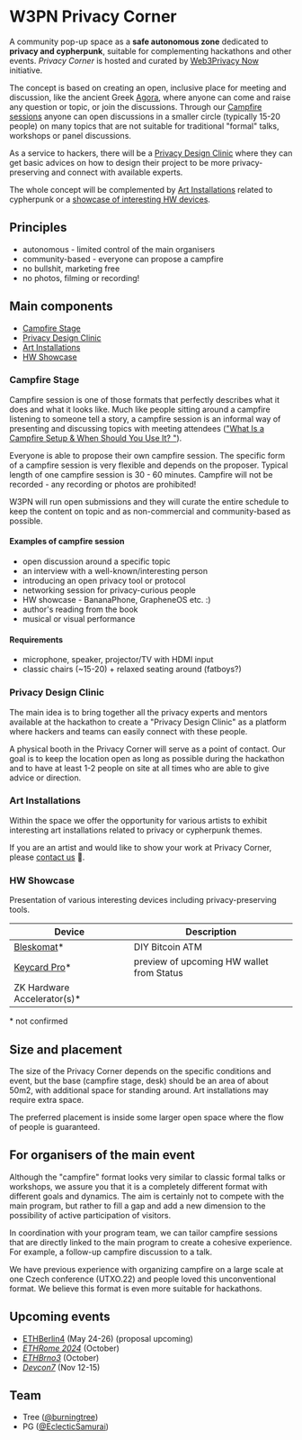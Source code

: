 # W3PN Privacy Corner

A community pop-up space as a **safe autonomous zone** dedicated to **privacy and cypherpunk**, suitable for complementing hackathons and other events. *Privacy Corner* is hosted and curated by [Web3Privacy Now](https://web3privacy.info/) initiative.

The concept is based on creating an open, inclusive place for meeting and discussion, like the ancient Greek [Agora](https://en.wikipedia.org/wiki/Agora), where anyone can come and raise any question or topic, or join the discussions. Through our [Campfire sessions](#campfire-stage) anyone can open discussions in a smaller circle (typically 15-20 people) on many topics that are not suitable for traditional "formal" talks, workshops or panel discussions.

As a service to hackers, there will be a [Privacy Design Clinic](#privacy-design-clinic) where they can get basic advices on how to design their project to be more privacy-preserving and connect with available experts.

The whole concept will be complemented by [Art Installations](#art-installations) related to cypherpunk or a [showcase of interesting HW devices](#hw-showcase).

## Principles
* autonomous - limited control of the main organisers
* community-based - everyone can propose a campfire
* no bullshit, marketing free
* no photos, filming or recording!

## Main components
* [Campfire Stage](#campfire-stage)
* [Privacy Design Clinic](#privacy-design-clinic)
* [Art Installations](#art-installations)
* [HW Showcase](#hw-showcase)

### Campfire Stage

Campfire session is one of those formats that perfectly describes what it does and what it looks like. Much like people sitting around a campfire listening to someone tell a story, a campfire session is an informal way of presenting and discussing topics with meeting attendees (["What Is a Campfire Setup & When Should You Use It?
"](https://eventleadershipinstitute.com/what-is-a-campfire-setup-when-should-you-use-it/)).

Everyone is able to propose their own campfire session. The specific form of a campfire session is very flexible and depends on the proposer. Typical length of one campfire session is 30 - 60 minutes. Campfire will not be recorded - any recording or photos are prohibited!

W3PN will run open submissions and they will curate the entire schedule to keep the content on topic and as non-commercial and community-based as possible.

#### Examples of campfire session
* open discussion around a specific topic
* an interview with a well-known/interesting person
* introducing an open privacy tool or protocol
* networking session for privacy-curious people
* HW showcase - BananaPhone, GrapheneOS etc. :)
* author's reading from the book
* musical or visual performance

#### Requirements
* microphone, speaker, projector/TV with HDMI input
* classic chairs (~15-20) + relaxed seating around (fatboys?)

### Privacy Design Clinic

The main idea is to bring together all the privacy experts and mentors available at the hackathon to create a "Privacy Design Clinic" as a platform where hackers and teams can easily connect with these people.

A physical booth in the Privacy Corner will serve as a point of contact. Our goal is to keep the location open as long as possible during the hackathon and to have at least 1-2 people on site at all times who are able to give advice or direction.

### Art Installations

Within the space we offer the opportunity for various artists to exhibit interesting art installations related to privacy or cypherpunk themes.

If you are an artist and would like to show your work at Privacy Corner, please [contact us](https://docs.web3privacy.info/contacts) 🙏.

### HW Showcase

Presentation of various interesting devices including privacy-preserving tools.

| Device | Description |
| --- | --- |
| [Bleskomat](https://www.bleskomat.com/)* | DIY Bitcoin ATM |
| [Keycard Pro](https://github.com/status-im/keycard-pro)* | preview of upcoming HW wallet from Status |
| ZK Hardware Accelerator(s)* ||

\* not confirmed

## Size and placement

The size of the Privacy Corner depends on the specific conditions and event, but the base (campfire stage, desk) should be an area of about 50m2, with additional space for standing around. Art installations may require extra space.

The preferred placement is inside some larger open space where the flow of people is guaranteed.

## For organisers of the main event

Although the "campfire" format looks very similar to classic formal talks or workshops, we assure you that it is a completely different format with different goals and dynamics. The aim is certainly not to compete with the main program, but rather to fill a gap and add a new dimension to the possibility of active participation of visitors.

In coordination with your program team, we can tailor campfire sessions that are directly linked to the main program to create a cohesive experience. For example, a follow-up campfire discussion to a talk.

We have previous experience with organizing campfire on a large scale at one Czech conference (UTXO.22) and people loved this unconventional format. We believe this format is even more suitable for hackathons.


## Upcoming events
* [ETHBerlin4](https://ethberlin.org/) (May 24-26) (proposal upcoming)
* *[ETHRome 2024](https://ethrome.org/)* (October)
* *[ETHBrno3](https://ethbrno.cz/)* (October)
* *[Devcon7](https://devcon.org/)* (Nov 12-15)

## Team

* Tree ([@burningtree](https://github.com/burningtree))
* PG ([@EclecticSamurai](https://github.com/EclecticSamurai))
